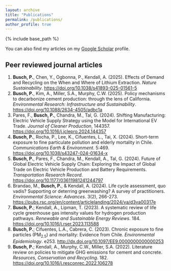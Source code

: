 ```yaml
---
layout: archive
title: "Publications"
permalink: /publications/
author_profile: true
---
```


{% include base_path %}

You can also find my articles on my [Google Scholar](https://scholar.google.cl/citations?user=1klIiDgAAAAJ&hl=es&oi=ao) profile.

## Peer reviewed journal articles 

1. **Busch, P.**, Chen, Y., Ogbonna, P., Kendall, A. (2025). Effects of Demand and Recycling on the When and Where of Lithium Extraction. *Nature Sustainability*. https://doi.org/10.1038/s41893-025-01561-5
2. **Busch, P.**, Kim, A., Miller, S.A., Murphy, C.W. (2025). Policy mechanisms to decarbonize cement production: through the lens of California. *Environmental Research: Infrastructure and Sustainability*. https://doi.org/10.1088/2634-4505/adbc1a
3. Pares, F., **Busch, P.**, Chandra, M., Tal, G. (2024). Shifting Manufacturing: Electric Vehicle Supply Strategy using the Model for International EV Trade. *Journal of Cleaner Production*, 144357. https://doi.org/10.1016/j.jclepro.2024.144357
4. **Busch, P.**, Rocha, P., Lee, K., Cifuentes, L., Tai, X. (2024). Short-term exposure to fine particulate pollution and elderly mortality in Chile. *Communications Earth & Environment*. 5:469. https://doi.org/10.1038/s43247-024-01634-x
5. **Busch, P.**, Pares, F., Chandra, M., Kendall, A., Tal, G. (2024). Future of Global Electric Vehicle Supply Chain: Exploring the Impact of Global Trade on Electric Vehicle Production and Battery Requirements. *Transportation Research Record*. https://doi.org/10.1177/03611981241244797
6. Brandao, M., **Busch, P.**, & Kendall, A. (2024). Life cycle assessment, quo vadis? Supporting or deterring greenwashing? A survey of practitioners. *Environmental Science: Advances*. 3(2), 266-273. https://pubs.rsc.org/en/content/articlelanding/2024/va/d3va00317e
7. **Busch, P.**; Kendall, A., Lipman, T. (2023). A systematic review of life cycle greenhouse gas intensity values for hydrogen production pathways. *Renewable and Sustainable Energy Reviews*. 184. https://doi.org/10.1016/j.rser.2023.113588
8. **Busch, P.**; Cifuentes, L.A., Cabrera, C. (2023). Chronic exposure to fine particles (PM$_\text{2.5}$) and mortality: Evidence from Chile. *Environmental Epidemiology*. e253. http://dx.doi.org/10.1097/EE9.0000000000000253
9. **Busch, P.**; Kendall, A., Murphy, C.W., Miller, S.A. (2022). Literature review on policies to mitigate GHG emissions for cement and concrete. *Resources, Conservation and Recycling*. 182. https://doi.org/10.1016/j.resconrec.2022.106278
